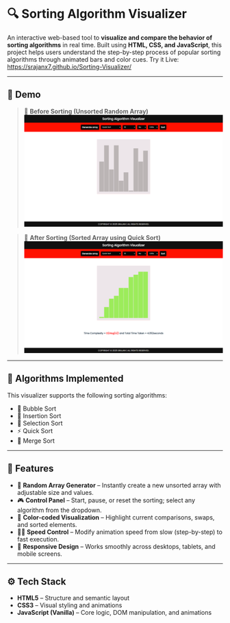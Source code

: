 # 🔍 Sorting Algorithm Visualizer

An interactive web-based tool to **visualize and compare the behavior of sorting algorithms** in real time. Built using **HTML, CSS, and JavaScript**, this project helps users understand the step-by-step process of popular sorting algorithms through animated bars and color cues.
Try it Live: https://srajanx7.github.io/Sorting-Visualizer/ 

---

## 📸 Demo

> 🎥 **Before Sorting (Unsorted Random Array)**  
![Before Sorting](before-sorting.png)

> 🎥 **After Sorting (Sorted Array using Quick Sort)**  
![After Sorting](after-sorting.png)

---

## 🧠 Algorithms Implemented

This visualizer supports the following sorting algorithms:

- 🔁 Bubble Sort  
- 🔽 Insertion Sort  
- 🧩 Selection Sort  
- ⚡ Quick Sort  
- 🔀 Merge Sort

---

## 🚀 Features

- 🎲 **Random Array Generator** – Instantly create a new unsorted array with adjustable size and values.  
- 🎮 **Control Panel** – Start, pause, or reset the sorting; select any algorithm from the dropdown.  
- 🎨 **Color-coded Visualization** – Highlight current comparisons, swaps, and sorted elements.  
- 🐢🐇 **Speed Control** – Modify animation speed from slow (step-by-step) to fast execution.  
- 📱 **Responsive Design** – Works smoothly across desktops, tablets, and mobile screens.

---

## ⚙️ Tech Stack

- **HTML5** – Structure and semantic layout  
- **CSS3** – Visual styling and animations  
- **JavaScript (Vanilla)** – Core logic, DOM manipulation, and animations
